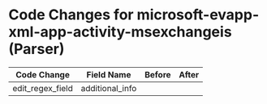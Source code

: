# Code Changes for microsoft-evapp-xml-app-activity-msexchangeis (Parser)

| Code Change | Field Name | Before | After |
|-------------|------------|--------|-------|
| edit_regex_field | additional_info |  |  |